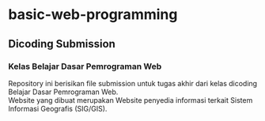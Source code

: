 # basic-web-programming

## Dicoding Submission
### Kelas Belajar Dasar Pemrograman Web

Repository ini berisikan file submission untuk tugas akhir dari kelas dicoding Belajar Dasar Pemrograman Web.
<br >
Website yang dibuat merupakan Website penyedia informasi terkait Sistem Informasi Geografis (SIG/GIS).
